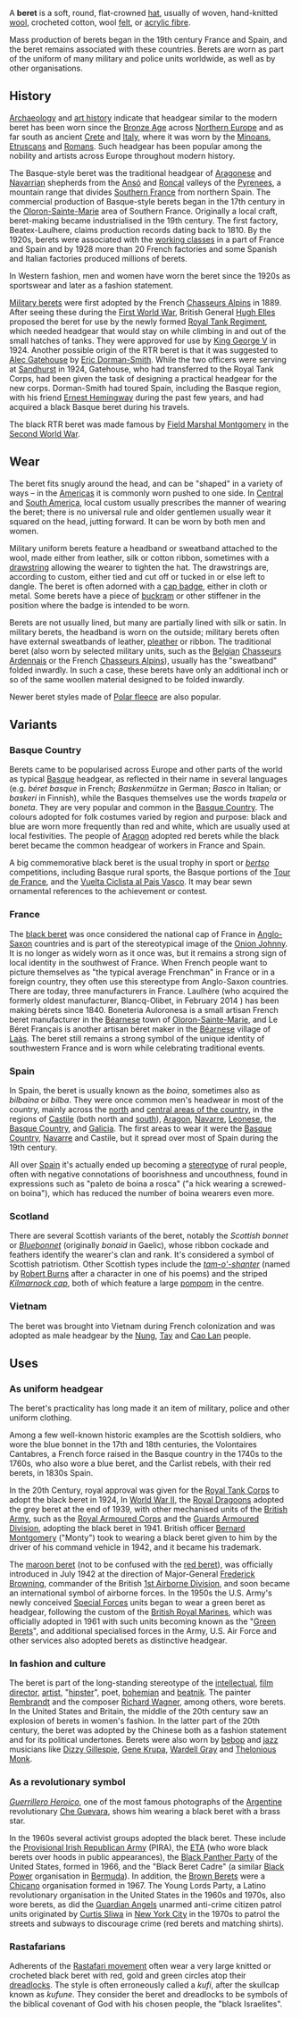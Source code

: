A **beret** is a soft, round, flat-crowned [hat](hat "wikilink"),
usually of woven, hand-knitted [wool](wool "wikilink"), crocheted
cotton, wool [felt](felt "wikilink"), or [acrylic
fibre](acrylic_fibre "wikilink").

Mass production of berets began in the 19th century France and Spain,
and the beret remains associated with these countries. Berets are worn
as part of the uniform of many military and police units worldwide, as
well as by other organisations.

## History

[Archaeology](Archaeology "wikilink") and [art
history](art_history "wikilink") indicate that headgear similar to the
modern beret has been worn since the [Bronze Age](Bronze_Age "wikilink")
across [Northern Europe](Northern_Europe "wikilink") and as far south as
ancient [Crete](Crete "wikilink") and [Italy](Italy "wikilink"), where
it was worn by the [Minoans](Minoan_civilization "wikilink"),
[Etruscans](Etruscans "wikilink") and [Romans](Ancient_Rome "wikilink").
Such headgear has been popular among the nobility and artists across
Europe throughout modern history.

The Basque-style beret was the traditional headgear of
[Aragonese](Aragon "wikilink") and [Navarrian](Navarre "wikilink")
shepherds from the [Ansó](Ansó "wikilink") and
[Roncal](Roncal_–_Erronkari "wikilink") valleys of the
[Pyrenees](Pyrenees "wikilink"), a mountain range that divides [Southern
France](Southern_France "wikilink") from northern Spain. The commercial
production of Basque-style berets began in the 17th century in the
[Oloron-Sainte-Marie](Oloron-Sainte-Marie "wikilink") area of Southern
France. Originally a local craft, beret-making became industrialised in
the 19th century. The first factory, Beatex-Laulhere, claims production
records dating back to 1810. By the 1920s, berets were associated with
the [working classes](working_class "wikilink") in a part of France and
Spain and by 1928 more than 20 French factories and some Spanish and
Italian factories produced millions of berets.

In Western fashion, men and women have worn the beret since the 1920s as
sportswear and later as a fashion statement.

[Military berets](Military_beret "wikilink") were first adopted by the
French [Chasseurs Alpins](Chasseurs_Alpins "wikilink") in 1889. After
seeing these during the [First World War](First_World_War "wikilink"),
British General [Hugh Elles](Hugh_Elles "wikilink") proposed the beret
for use by the newly formed [Royal Tank
Regiment](Royal_Tank_Regiment "wikilink"), which needed headgear that
would stay on while climbing in and out of the small hatches of tanks.
They were approved for use by [King George V](George_V "wikilink") in
1924. Another possible origin of the RTR beret is that it was suggested
to [Alec Gatehouse](Alexander_Gatehouse "wikilink") by [Eric
Dorman-Smith](Eric_Dorman-Smith "wikilink"). While the two officers were
serving at [Sandhurst](Royal_Military_College,_Sandhurst "wikilink") in
1924, Gatehouse, who had transferred to the Royal Tank Corps, had been
given the task of designing a practical headgear for the new corps.
Dorman-Smith had toured Spain, including the Basque region, with his
friend [Ernest Hemingway](Ernest_Hemingway "wikilink") during the past
few years, and had acquired a black Basque beret during his travels.

The black RTR beret was made famous by [Field Marshal
Montgomery](Field_Marshal_Montgomery "wikilink") in the [Second World
War](Second_World_War "wikilink").

## Wear

The beret fits snugly around the head, and can be "shaped" in a variety
of ways – in the [Americas](Americas "wikilink") it is commonly worn
pushed to one side. In [Central](Central_America "wikilink") and [South
America](South_America "wikilink"), local custom usually prescribes the
manner of wearing the beret; there is no universal rule and older
gentlemen usually wear it squared on the head, jutting forward. It can
be worn by both men and women.

Military uniform berets feature a headband or sweatband attached to the
wool, made either from leather, silk or cotton ribbon, sometimes with a
[drawstring](drawstring "wikilink") allowing the wearer to tighten the
hat. The drawstrings are, according to custom, either tied and cut off
or tucked in or else left to dangle. The beret is often adorned with a
[cap badge](cap_badge "wikilink"), either in cloth or metal. Some berets
have a piece of [buckram](buckram "wikilink") or other stiffener in the
position where the badge is intended to be worn.

Berets are not usually lined, but many are partially lined with silk or
satin. In military berets, the headband is worn on the outside; military
berets often have external sweatbands of leather,
[pleather](pleather "wikilink") or ribbon. The traditional beret (also
worn by selected military units, such as the
[Belgian](Belgium "wikilink") [Chasseurs
Ardennais](Regiment_of_Ardennian_Rifles "wikilink") or the French
[Chasseurs Alpins](Chasseurs_Alpins "wikilink")), usually has the
"sweatband" folded inwardly. In such a case, these berets have only an
additional inch or so of the same woollen material designed to be folded
inwardly.

Newer beret styles made of [Polar fleece](Polar_fleece "wikilink") are
also popular.

## Variants

### Basque Country

Berets came to be popularised across Europe and other parts of the world
as typical [Basque](Basque_people "wikilink") headgear, as reflected in
their name in several languages (e.g. *béret basque* in French;
*Baskenmütze* in German; *Basco* in Italian; or *baskeri* in Finnish),
while the Basques themselves use the words *txapela* or *boneta*. They
are very popular and common in the [Basque
Country](Basque_Country_(greater_region) "wikilink"). The colours
adopted for folk costumes varied by region and purpose: black and blue
are worn more frequently than red and white, which are usually used at
local festivities. The people of [Aragon](Aragon "wikilink") adopted red
berets while the black beret became the common headgear of workers in
France and Spain.

A big commemorative black beret is the usual trophy in sport or
*[bertso](Bertsolaritza "wikilink")* competitions, including Basque
rural sports, the Basque portions of the [Tour de
France](Tour_de_France "wikilink"), and the [Vuelta Ciclista al Pais
Vasco](Tour_of_the_Basque_Country "wikilink"). It may bear sewn
ornamental references to the achievement or contest.

### France

The [black beret](black_beret "wikilink") was once considered the
national cap of France in [Anglo-Saxon](Anglo-Saxons "wikilink")
countries and is part of the stereotypical image of the [Onion
Johnny](Onion_Johnny "wikilink"). It is no longer as widely worn as it
once was, but it remains a strong sign of local identity in the
southwest of France. When French people want to picture themselves as
"the typical average Frenchman" in France or in a foreign country, they
often use this stereotype from Anglo-Saxon countries. There are today,
three manufacturers in France. Laulhère (who acquired the formerly
oldest manufacturer, Blancq-Olibet, in February 2014 ) has been making
bérets since 1840. Boneteria Auloronesa is a small artisan French beret
manufacturer in the [Béarnese](Béarn "wikilink") town of
[Oloron-Sainte-Marie](Oloron-Sainte-Marie "wikilink"), and Le Béret
Français is another artisan béret maker in the
[Béarnese](Béarn "wikilink") village of [Laàs](Laàs "wikilink"). The
beret still remains a strong symbol of the unique identity of
southwestern France and is worn while celebrating traditional events.

### Spain

In Spain, the beret is usually known as the *boina*, sometimes also as
*bilbaína* or *bilba*. They were once common men's headwear in most of
the country, mainly across the [north](Green_Spain "wikilink") and
[central areas of the country](Central_Meseta "wikilink"), in the
regions of [Castile](Castile_(historical_region) "wikilink") (both north
and [south](Castilla–La_Mancha "wikilink")),
[Aragon](Aragon "wikilink"), [Navarre](Navarre "wikilink"),
[Leonese](León_(historical_region) "wikilink"), the [Basque
Country](Basque_Country_(autonomous_community) "wikilink"), and
[Galicia](Galicia_(Spain) "wikilink"). The first areas to wear it were
the [Basque Country](Basque_Country_(autonomous_community) "wikilink"),
[Navarre](Navarre "wikilink") and Castile, but it spread over most of
Spain during the 19th century.

All over [Spain](Spain "wikilink") it's actually ended up becoming a
[stereotype](stereotype "wikilink") of rural people, often with negative
connotations of boorishness and uncouthness, found in expressions such
as "paleto de boina a rosca" ("a hick wearing a screwed-on boina"),
which has reduced the number of boina wearers even more.

### Scotland

There are several Scottish variants of the beret, notably the *Scottish
bonnet* or *[Bluebonnet](Blue_bonnet_(hat) "wikilink")* (originally
*bonaid* in Gaelic), whose ribbon cockade and feathers identify the
wearer's clan and rank. It's considered a symbol of Scottish patriotism.
Other Scottish types include the
[*tam-o'-shanter*](Tam_o'_Shanter_(cap) "wikilink") (named by [Robert
Burns](Robert_Burns "wikilink") after a character in one of his poems)
and the striped *[Kilmarnock cap](Balmoral_bonnet "wikilink")*, both of
which feature a large [pompom](pompom "wikilink") in the centre.

### Vietnam

The beret was brought into Vietnam during French colonization and was
adopted as male headgear by the [Nung](Nung_people "wikilink"),
[Tay](Tay_people "wikilink") and [Cao Lan](San_Chay "wikilink") people.

## Uses

### As uniform headgear

The beret's practicality has long made it an item of military, police
and other uniform clothing.

Among a few well-known historic examples are the Scottish soldiers, who
wore the blue bonnet in the 17th and 18th centuries, the Volontaires
Cantabres, a French force raised in the Basque country in the 1740s to
the 1760s, who also wore a blue beret, and the Carlist rebels, with
their red berets, in 1830s Spain.

In the 20th Century, royal approval was given for the [Royal Tank
Corps](Royal_Tank_Corps "wikilink") to adopt the black beret in 1924, In
[World War II](World_War_II "wikilink"), the [Royal
Dragoons](Royal_Dragoons "wikilink") adopted the grey beret at the end
of 1939, with other mechanised units of the [British
Army](British_Army "wikilink"), such as the [Royal Armoured
Corps](Royal_Armoured_Corps "wikilink") and the [Guards Armoured
Division](Guards_Armoured_Division "wikilink"), adopting the black beret
in 1941. British officer [Bernard
Montgomery](Bernard_Montgomery "wikilink") ("Monty") took to wearing a
black beret given to him by the driver of his command vehicle in 1942,
and it became his trademark.

The [maroon beret](maroon_beret "wikilink") (not to be confused with the
[red beret](red_beret "wikilink")), was officially introduced in July
1942 at the direction of Major-General [Frederick
Browning](Frederick_Browning "wikilink"), commander of the British [1st
Airborne Division](1st_Airborne_Division "wikilink"), and soon became an
international symbol of airborne forces. In the 1950s the U.S. Army's
newly conceived [Special Forces](Special_Forces "wikilink") units began
to wear a green beret as headgear, following the custom of the [British
Royal Marines](British_Royal_Marines "wikilink"), which was officially
adopted in 1961 with such units becoming known as the "[Green
Berets](Green_Berets "wikilink")", and additional specialised forces in
the Army, U.S. Air Force and other services also adopted berets as
distinctive headgear.

### In fashion and culture

The beret is part of the long-standing stereotype of the
[intellectual](intellectual "wikilink"), [film
director](film_director "wikilink"), [artist](artist "wikilink"),
"[hipster](Hipster_(contemporary_subculture) "wikilink")", poet,
[bohemian](bohemian_style "wikilink") and [beatnik](beatnik "wikilink").
The painter [Rembrandt](Rembrandt "wikilink") and the composer [Richard
Wagner](Richard_Wagner "wikilink"), among others, wore berets. In the
United States and Britain, the middle of the 20th century saw an
explosion of berets in women's fashion. In the latter part of the 20th
century, the beret was adopted by the Chinese both as a fashion
statement and for its political undertones. Berets were also worn by
[bebop](bebop "wikilink") and [jazz](jazz "wikilink") musicians like
[Dizzy Gillespie](Dizzy_Gillespie "wikilink"), [Gene
Krupa](Gene_Krupa "wikilink"), [Wardell Gray](Wardell_Gray "wikilink")
and [Thelonious Monk](Thelonious_Monk "wikilink").

### As a revolutionary symbol

*[Guerrillero Heroico](Guerrillero_Heroico "wikilink")*, one of the most
famous photographs of the [Argentine](Argentina "wikilink")
revolutionary [Che Guevara](Che_Guevara "wikilink"), shows him wearing a
black beret with a brass star.

In the 1960s several activist groups adopted the black beret. These
include the [Provisional Irish Republican
Army](Provisional_Irish_Republican_Army "wikilink") (PIRA), the
[ETA](ETA_(separatist_group) "wikilink") (who wore black berets over
hoods in public appearances), the [Black Panther
Party](Black_Panther_Party "wikilink") of the United States, formed in
1966, and the "Black Beret Cadre" (a similar [Black
Power](Black_Power "wikilink") organisation in
[Bermuda](Bermuda "wikilink")). In addition, the [Brown
Berets](Brown_Berets "wikilink") were a [Chicano](Chicano "wikilink")
organisation formed in 1967. The Young Lords Party, a Latino
revolutionary organisation in the United States in the 1960s and 1970s,
also wore berets, as did the [Guardian
Angels](Guardian_Angels "wikilink") unarmed anti-crime citizen patrol
units originated by [Curtis Sliwa](Curtis_Sliwa "wikilink") in [New York
City](New_York_City "wikilink") in the 1970s to patrol the streets and
subways to discourage crime (red berets and matching shirts).

### Rastafarians

Adherents of the [Rastafari movement](Rastafari_movement "wikilink")
often wear a very large knitted or crocheted black beret with red, gold
and green circles atop their [dreadlocks](dreadlocks "wikilink"). The
style is often erroneously called a *kufi*, after the skullcap known as
*kufune*. They consider the beret and dreadlocks to be symbols of the
biblical covenant of God with his chosen people, the "black Israelites".